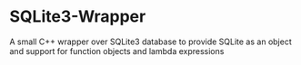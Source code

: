 # SQLite3-Wrapper
A small C++ wrapper over SQLite3 database to provide SQLite as an object and support for function objects and lambda expressions
